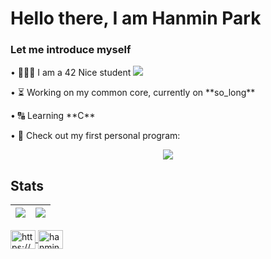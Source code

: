 # Hello there, I am Hanmin Park

### Let me introduce myself

<div>
  <p>
    • 👨🏻‍💻 I am a 42 Nice student
    <a href="https://profile.intra.42.fr/users/hanmpark">
      <img src="https://badgen.net/badge/Born2Code/hanmpark/blue?cache=86400&icon=https://meta.intra.42.fr/images/42_logo.svg">
    </a>
  </p>
  <p>• ⏳ Working on my common core, currently on **so_long**</p>
  <p>• 🔠 Learning **C**</p>
  <p>• 🌱 Check out my first personal program:</p>
  <div align="center">
    <a href="https://github.com/Nonino42/scholarship_logtime">
      <img src="https://github-readme-stats.vercel.app/api/pin/?username=Nonino42&repo=scholarship_logtime&theme=tokyonight">
    </a>
  </div>
</div>

## Stats

| <a href="https://github.com/Nonino42"><img src="https://github-readme-stats.vercel.app/api?username=nonino42&count_private=true&show_icons=true&theme=tokyonight" /></a> | <a href="https://github.com/Nonino42"><img src="https://github-readme-streak-stats.herokuapp.com/?user=nonino42&theme=tokyonight" /></a> |
| ------------- | ------------- |

<div align="left">
  <a href="https://fr.linkedin.com/in/hanmin-park-83239718b/en?trk=people-guest_people_search-card" target="blank">
    <img align="center" src="https://raw.githubusercontent.com/rahuldkjain/github-profile-readme-generator/master/src/images/icons/Social/linked-in-alt.svg" alt="https://www.linkedin.com/in/hanmin-park-83239718b/" height="30" width="40" />
  </a>
  <a href="https://instagram.com/hanmin.prk" target="blank">
    <img align="center" src="https://raw.githubusercontent.com/rahuldkjain/github-profile-readme-generator/master/src/images/icons/Social/instagram.svg" alt="hanmin.prk" height="30" width="40" />
  </a>
</div>
